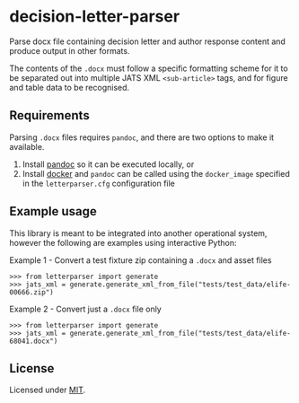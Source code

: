 # decision-letter-parser

Parse docx file containing decision letter and author response content and produce output in other formats.

The contents of the `.docx` must follow a specific formatting scheme for it to be separated out into multiple JATS XML `<sub-article>` tags, and for figure and table data to be recognised.

## Requirements

Parsing `.docx` files requires `pandoc`, and there are two options to make it available.

1. Install [pandoc](https://pandoc.org/) so it can be executed locally, or
2. Install [docker](https://www.docker.com/) and `pandoc` can be called using the `docker_image` specified in the `letterparser.cfg` configuration file

## Example usage

This library is meant to be integrated into another operational system, however the following are examples using interactive Python:

Example 1 - Convert a test fixture zip containing a `.docx` and asset files

```
>>> from letterparser import generate
>>> jats_xml = generate.generate_xml_from_file("tests/test_data/elife-00666.zip")
```

Example 2 - Convert just a `.docx` file only

```
>>> from letterparser import generate
>>> jats_xml = generate.generate_xml_from_file("tests/test_data/elife-68041.docx")
```

## License

Licensed under [MIT](https://opensource.org/licenses/mit-license.php).
